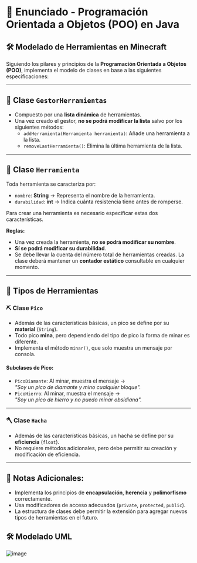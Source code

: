 # 📌 Enunciado - Programación Orientada a Objetos (POO) en Java

## 🛠️ Modelado de Herramientas en Minecraft

Siguiendo los pilares y principios de la **Programación Orientada a Objetos (POO)**, implementa el modelo de clases en base a las siguientes especificaciones:

---

## 🔹 Clase `GestorHerramientas`
- Compuesto por una **lista dinámica** de herramientas.
- Una vez creado el gestor, **no se podrá modificar la lista** salvo por los siguientes métodos:
  - `addHerramienta(Herramienta herramienta)`: Añade una herramienta a la lista.
  - `removeLastHerramienta()`: Elimina la última herramienta de la lista.

---

## 🔹 Clase `Herramienta`
Toda herramienta se caracteriza por:
- `nombre`: **String** → Representa el nombre de la herramienta.
- `durabilidad`: **int** → Indica cuánta resistencia tiene antes de romperse.

Para crear una herramienta es necesario especificar estas dos características.

**Reglas:**
- Una vez creada la herramienta, **no se podrá modificar su nombre**.
- **Sí se podrá modificar su durabilidad**.
- Se debe llevar la cuenta del número total de herramientas creadas. La clase deberá mantener un **contador estático** consultable en cualquier momento.

---

## 🔹 Tipos de Herramientas

### ⛏️ **Clase `Pico`**
- Además de las características básicas, un pico se define por su **material** (`String`).
- Todo pico **mina**, pero dependiendo del tipo de pico la forma de minar es diferente.
- Implementa el método `minar()`, que solo muestra un mensaje por consola.

#### **Subclases de Pico:**
- `PicoDiamante`: Al minar, muestra el mensaje →  
  _"Soy un pico de diamante y mino cualquier bloque"._
- `PicoHierro`: Al minar, muestra el mensaje →  
  _"Soy un pico de hierro y no puedo minar obsidiana"._

---

### 🪓 **Clase `Hacha`**
- Además de las características básicas, un hacha se define por su **eficiencia** (`float`).
- No requiere métodos adicionales, pero debe permitir su creación y modificación de eficiencia.

---

## 📌 Notas Adicionales:
- Implementa los principios de **encapsulación**, **herencia** y **polimorfismo** correctamente.
- Usa modificadores de acceso adecuados (`private`, `protected`, `public`).
- La estructura de clases debe permitir la extensión para agregar nuevos tipos de herramientas en el futuro.

## 🛠️ Modelado UML

![image](https://github.com/user-attachments/assets/384f5f40-2463-4df4-b752-a8cc7d915a55)

